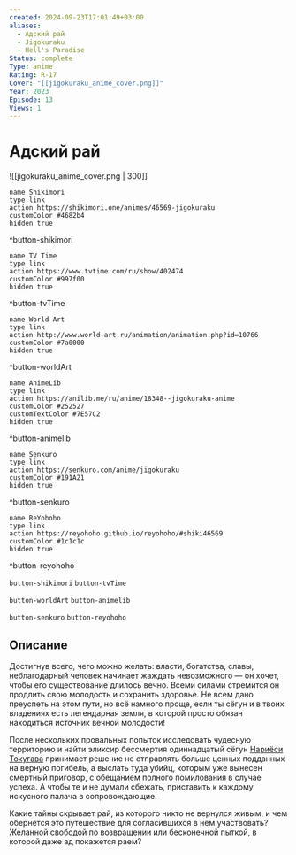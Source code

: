 ```yaml
---
created: 2024-09-23T17:01:49+03:00
aliases:
  - Адский рай
  - Jigokuraku
  - Hell's Paradise
Status: complete
Type: anime
Rating: R-17
Cover: "[[jigokuraku_anime_cover.png]]"
Year: 2023
Episode: 13
Views: 1
---
```


# Адский рай

![[jigokuraku_anime_cover.png | 300]]

```button
name Shikimori
type link
action https://shikimori.one/animes/46569-jigokuraku
customColor #4682b4
hidden true
```
^button-shikimori

```button
name TV Time
type link
action https://www.tvtime.com/ru/show/402474
customColor #997f00
hidden true
```
^button-tvTime

```button
name World Art
type link
action http://www.world-art.ru/animation/animation.php?id=10766
customColor #7a0000
hidden true
```
^button-worldArt

```button
name AnimeLib
type link
action https://anilib.me/ru/anime/18348--jigokuraku-anime
customColor #252527
customTextColor #7E57C2
hidden true
```
^button-animelib

```button
name Senkuro
type link
action https://senkuro.com/anime/jigokuraku
customColor #191A21
hidden true
```
^button-senkuro

```button
name ReYohoho
type link
action https://reyohoho.github.io/reyohoho/#shiki46569
customColor #1c1c1c
hidden true
```
^button-reyohoho

`button-shikimori` `button-tvTime`

`button-worldArt` `button-animelib`

`button-senkuro` `button-reyohoho`

## Описание

Достигнув всего, чего можно желать: власти, богатства, славы, неблагодарный человек начинает жаждать невозможного — он хочет, чтобы его существование длилось вечно. Всеми силами стремится он продлить свою молодость и сохранить здоровье. Не всем дано преуспеть на этом пути, но всё намного проще, если ты сёгун и в твоих владениях есть легендарная земля, в которой просто обязан находиться источник вечной молодости!
  
После нескольких провальных попыток исследовать чудесную территорию и найти эликсир бессмертия одиннадцатый сёгун [Нариёси Токугава](https://shikimori.one/characters/191956-nariyoshi-tokugawa) принимает решение не отправлять больше ценных подданных на верную погибель, а выслать туда убийц, которым уже вынесен смертный приговор, с обещанием полного помилования в случае успеха. А чтобы те и не думали сбежать, приставить к каждому искусного палача в сопровождающие.

Какие тайны скрывает рай, из которого никто не вернулся живым, и чем обернётся это путешествие для согласившихся в нём участвовать? Желанной свободой по возвращении или бесконечной пыткой, в которой даже ад покажется раем?
